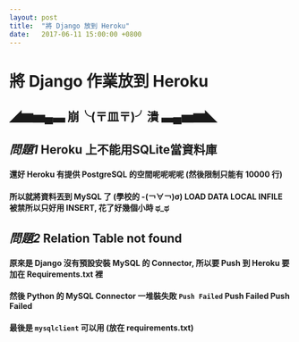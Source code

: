 ```yaml
---
layout: post
title:  "將 Django 放到 Heroku"
date:   2017-06-11 15:00:00 +0800
---
```


# 將 Django 作業放到 Heroku

## ◢▆▅▄▃ 崩╰(〒皿〒)╯潰 ▃▄▅▆◣

## _問題1_ Heroku 上不能用SQLite當資料庫

#### 還好 Heroku 有提供 PostgreSQL 的空間呢呢呢呢 (然後限制只能有 10000 行)

#### 所以就將資料丟到 MySQL 了 (學校的 -(￢∀￢)σ) LOAD DATA LOCAL INFILE 被禁所以只好用 INSERT, 花了好幾個小時 ಥ_ಥ

## _問題2_ Relation **Table** not found

#### 原來是 Django 沒有預設安裝 MySQL 的 Connector, 所以要 Push 到 Heroku 要加在 Requirements.txt 裡

#### 然後 Python 的 MySQL Connector 一堆裝失敗 `Push Failed` **Push Failed** Push Failed

#### 最後是 `mysqlclient` 可以用 (放在 requirements.txt)
